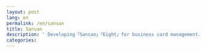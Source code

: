 ```yaml
---
layout: post
lang: en
permalink: /en/sansan
title: Sansan
description: ' Developing「Sansan」「Eight」for business card management. Providing a satellite office「Sansan 神山ラボ」 to support remote staff. '
categories: 
---
```

